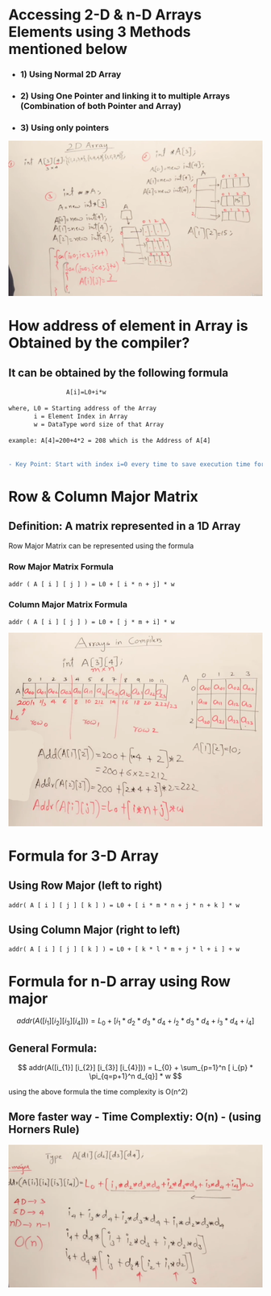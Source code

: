  # **Accessing 2-D & n-D Arrays Elements** using 3 Methods mentioned below
 - ### 1) Using Normal 2D Array
 - ### 2) Using One Pointer and linking it to multiple Arrays (Combination of both Pointer and Array)
 - ### 3) Using only pointers

 <img src="accessing_2d_array.png" width="600">

 # How address of element in Array is Obtained by the compiler?
 ## It can be obtained by the following formula

                    A[i]=L0+i*w

    where, L0 = Starting address of the Array
           i = Element Index in Array
           w = DataType word size of that Array

    example: A[4]=200+4*2 = 208 which is the Address of A[4]


```diff

- Key Point: Start with index i=0 every time to save execution time for larger arrays

```


# **Row & Column Major Matrix**

## **Definition:** A matrix represented in a 1D Array
Row Major Matrix can be represented using the formula 
    
### **Row Major Matrix Formula**  

    addr ( A [ i ] [ j ] ) = L0 + [ i * n + j] * w

### **Column Major Matrix Formula**  

    addr ( A [ i ] [ j ] ) = L0 + [ j * m + i] * w

 <img src="row_major_matrix.png" width="600">






# **Formula for 3-D Array** 
## Using Row Major (left to right)

    addr( A [ i ] [ j ] [ k ] ) = L0 + [ i * m * n + j * n + k ] * w

## Using Column Major (right to left)
    addr( A [ i ] [ j ] [ k ] ) = L0 + [ k * l * m + j * l + i ] + w









# **Formula for n-D array using Row major**

$$ 
addr(A([i_{1}] [i_{2}] [i_{3}] [i_{4}])) = L_{0} + [i_{1} * d_{2} * d_{3} * d_{4} + i_{2} * d_{3} * d_{4} + i_{3} * d_{4} + i_{4}]
$$

## **General Formula:**

$$
addr(A([i_{1}] [i_{2}] [i_{3}] [i_{4}])) = L_{0} + \sum_{p=1}^n [ i_{p} * \pi_{q=p+1}^n d_{q}] * w
$$

using the above formula the time complexity is O(n^2)

## **More faster way** - Time Complextiy: O(n) - (using Horners Rule)

 <img src="n-d_formula_faster_method.png" width="600">
